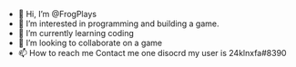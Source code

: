 - 👋 Hi, I’m @FrogPlays
- 👀 I’m interested in programming and building a game.
- 🌱 I’m currently learning coding
- 💞️ I’m looking to collaborate on a game
- 📫 How to reach me Contact me one disocrd my user is 24klnxfa#8390

<!---
FrogPlays/FrogPlays is a ✨ special ✨ repository because its `README.md` (this file) appears on your GitHub profile.
You can click the Preview link to take a look at your changes.
--->

